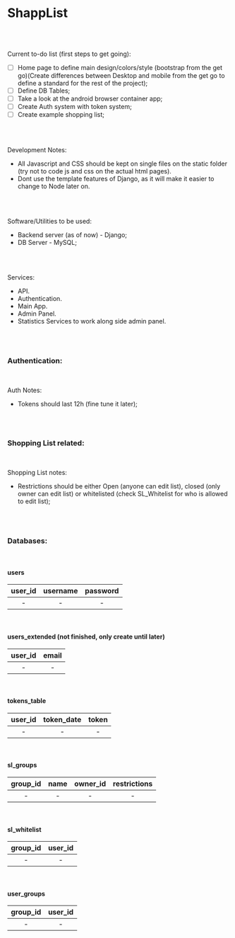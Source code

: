 # ShappList

<br />
<br />


Current to-do list (first steps to get going):
 * [ ] Home page to define main design/colors/style (bootstrap from the get go)(Create differences between Desktop and mobile from the get go to define a standard for the rest of the project);
 * [ ] Define DB Tables;
 * [ ] Take a look at the android browser container app;
 * [ ] Create Auth system with token system;
 * [ ] Create example shopping list;

<br />
<br />

Development Notes:
 * All Javascript and CSS should be kept on single files on the static folder (try not to code js and css on the actual html pages).
 * Dont use the template features of Django, as it will make it easier to change to Node later on.
 
<br />
<br />

Software/Utilities to be used:
  * Backend server (as of now) - Django;
  * DB Server - MySQL;
  
<br />
<br />

Services:
  * API.
  * Authentication.
  * Main App.
  * Admin Panel.
  * Statistics Services to work along side admin panel.
  
<br />
<br />


### Authentication:

<br />

Auth Notes:
 * Tokens should last 12h (fine tune it later);  

<br />
<br />

### Shopping List related:

<br />

Shopping List notes:
  * Restrictions should be either Open (anyone can edit list), closed (only owner can edit list) or whitelisted (check SL_Whitelist for who is allowed to edit list);


<br />
<br />

### Databases:
<br />

#### users
| user_id       | username      | password |
| :-----------: |:-------------:| :-------:|
|-|-|-|


<br />

#### users_extended (not finished, only create until later)
| user_id       | email        |
| :-----------: |:-------------:|
|-|-|

<br />

#### tokens_table
| user_id       | token_date      | token |
| :-----------: |:-------------:| :-------:|
|-|-|-|

<br />

#### sl_groups
| group_id       | name      | owner_id | restrictions |
| :-----------: |:-------------:| :-------:|:-------:|
|-|-|-|-|

<br />

#### sl_whitelist
| group_id       | user_id        |
| :-----------: |:-------------:|
|-|-|

<br />

#### user_groups
| group_id       | user_id        |
| :-----------: |:-------------:|
|-|-|
